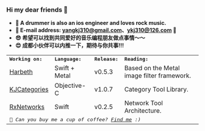 ### Hi my dear friends 👋

* **🧸 A drummer is also an ios engineer and loves rock music.**
* **🎷 E-mail address: [yangkj310@gmail.com](yangkj310@gmail.com)、[ykj310@126.com](ykj310@126.com) 🎷**  
* **😎 希望可以找到共同爱好的音乐编程朋友做点事情～～**
* **😍 成都小伙伴可以内推一下，期待与你共事!!!**

<table>
<tr>
<td colspan="2">
<strong><samp>Working on:</samp></strong>
</td>
<td colspan="2">
<strong><samp>Language:</samp></strong>
</td>
<td colspan="2">
<strong><samp>Release:</samp></strong>
</td>
<td colspan="2">
<strong><samp>Reading:</samp></strong>
</td>
</tr>

<tr>
<td colspan="2">
<a href="https://github.com/yangKJ/Harbeth">Harbeth</a>
</td>
<td colspan="2">
Swift + Metal
</td>
<td colspan="2">
v0.5.3
</td>
<td colspan="2">
Based on the Metal image filter framework.
</td>
</tr>


<tr>
<td colspan="2">
<a href="https://github.com/yangKJ/KJCategories">KJCategories</a>
</td>
<td colspan="2">
Objective-C
</td>
<td colspan="2">
v1.0.7
</td>
<td colspan="2">
Category Tool Library.
</td>
</tr>

<tr>
<td colspan="2">
<a href="https://github.com/yangKJ/RxNetworks">RxNetworks</a>
</td>
<td colspan="2">
Swift
</td>
<td colspan="2">
v0.2.5
</td>
<td colspan="2">
Network Tool Architecture.
</td>
</tr>


  
<tr>
<td colspan="8">
<em><samp>🎷 Can you buy me a cup of coffee? <a href="https://www.buymeacoffee.com/yangkj3102">Find me</a> :)</samp></em>
</td>

</td>
</tr>

</table>

<!--<p align="left">
<img src="https://img.zcool.cn/community/0161da5541af81000001a64bc753a4.jpg@1280w_1l_2o_100sh.jpg" width="500" hspace="1px">
</p>-->

  





